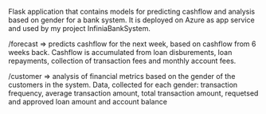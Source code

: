Flask application that contains models for predicting cashflow and analysis based on gender for a bank system. It is deployed on Azure as app service and used by my project InfiniaBankSystem.

/forecast => predicts cashflow for the next week, based on cashflow from 6 weeks back. Cashflow is accumulated from loan disburements, loan repayments, collection of transaction fees and monthly account fees.

/customer => analysis of financial metrics based on the gender of the customers in the system. Data, collected for each gender: transaction frequency, average transaction amount, total transaction amount, requetsed and approved loan amount and account balance
